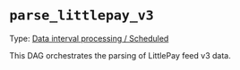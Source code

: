 # `parse_littlepay_v3`

Type: [Data interval processing  / Scheduled](https://docs.calitp.org/data-infra/airflow/dags-maintenance.html)

This DAG orchestrates the parsing of LittlePay feed v3 data.
